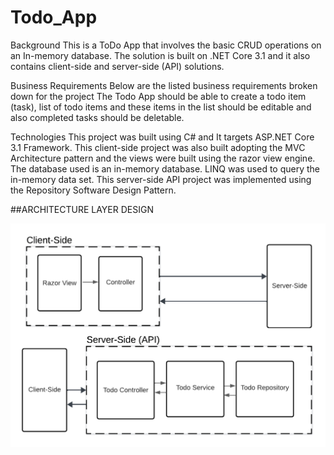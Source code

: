 # Todo_App
Background
This is a ToDo App that involves the basic CRUD operations on an In-memory database. The solution is built on .NET Core 3.1 and it also contains client-side and server-side (API) solutions.

Business Requirements
Below are the listed business requirements broken down for the project
The Todo App should be able to create a todo item (task), list of todo items and these items in the list should be editable and also completed tasks should be deletable.



Technologies
This project was built using C# and It targets ASP.NET Core 3.1 Framework.
This client-side project was also built adopting the MVC Architecture pattern and the views were built using the razor view engine.
The database used is an in-memory database.
LINQ was used to query the in-memory data set.
This server-side API project was implemented using the Repository Software Design Pattern.



##ARCHITECTURE LAYER DESIGN

![](ToDoApp/wwwroot/Images/ArchitectureLayer.png)
